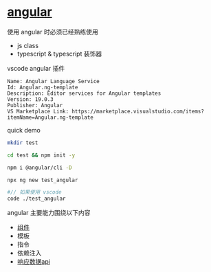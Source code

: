 # [angular](https://angular.dev/overview)

使用 angular 时必须已经熟练使用

- js class
- typescript & typescript 装饰器

vscode angular 插件

```
Name: Angular Language Service
Id: Angular.ng-template
Description: Editor services for Angular templates
Version: 19.0.3
Publisher: Angular
VS Marketplace Link: https://marketplace.visualstudio.com/items?itemName=Angular.ng-template
```

quick demo

```sh
mkdir test

cd test && npm init -y

npm i @angular/cli -D

npx ng new test_angular

#// 如果使用 vscode
code ./test_angular
```

angular 主要能力围绕以下内容

- [组件](./component.md)
- 模板
- 指令
- 依赖注入
- [响应数据api](./reactive.md)
